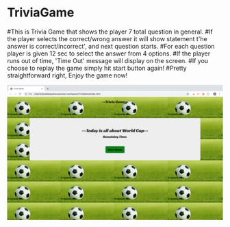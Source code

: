 # TriviaGame

#This is Trivia Game that shows the player 7 total question in general.
#If the player selects the correct/wrong answer it will show statement t'he answer is correct/incorrect', and next question starts.
#For each question player is given 12 sec to select the answer from 4 options.
#If the player runs out of time, 'Time Out' message will display on the screen.
#If you choose to replay the game simply hit start button again!
#Pretty straightforward right, Enjoy the game now! 

 ![Image description](assets/images/readMe.png)
